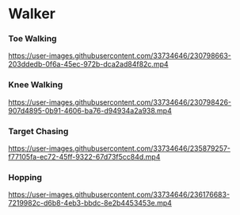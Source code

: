 # Walker

### Toe Walking

https://user-images.githubusercontent.com/33734646/230798663-203ddedb-0f6a-45ec-972b-dca2ad84f82c.mp4


### Knee Walking

https://user-images.githubusercontent.com/33734646/230798426-907d4895-0b91-4606-ba76-d94934a2a938.mp4


### Target Chasing

https://user-images.githubusercontent.com/33734646/235879257-f77105fa-ec72-45ff-9322-67d73f5cc84d.mp4

### Hopping

https://user-images.githubusercontent.com/33734646/236176683-7219982c-d6b8-4eb3-bbdc-8e2b4453453e.mp4


